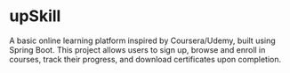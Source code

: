 # upSkill
 A basic online learning platform inspired by Coursera/Udemy, built using Spring Boot. This project allows users to sign up, browse and enroll in courses, track their progress, and download certificates upon completion.

